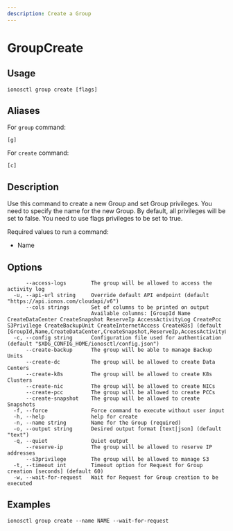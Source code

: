 ```yaml
---
description: Create a Group
---
```


# GroupCreate

## Usage

```text
ionosctl group create [flags]
```

## Aliases

For `group` command:
```text
[g]
```

For `create` command:
```text
[c]
```

## Description

Use this command to create a new Group and set Group privileges. You need to specify the name for the new Group. By default, all privileges will be set to false. You need to use flags privileges to be set to true.

Required values to run a command:

* Name

## Options

```text
      --access-logs        The group will be allowed to access the activity log
  -u, --api-url string     Override default API endpoint (default "https://api.ionos.com/cloudapi/v6")
      --cols strings       Set of columns to be printed on output 
                           Available columns: [GroupId Name CreateDataCenter CreateSnapshot ReserveIp AccessActivityLog CreatePcc S3Privilege CreateBackupUnit CreateInternetAccess CreateK8s] (default [GroupId,Name,CreateDataCenter,CreateSnapshot,ReserveIp,AccessActivityLog,CreatePcc,S3Privilege,CreateBackupUnit,CreateInternetAccess,CreateK8s])
  -c, --config string      Configuration file used for authentication (default "$XDG_CONFIG_HOME/ionosctl/config.json")
      --create-backup      The group will be able to manage Backup Units
      --create-dc          The group will be allowed to create Data Centers
      --create-k8s         The group will be allowed to create K8s Clusters
      --create-nic         The group will be allowed to create NICs
      --create-pcc         The group will be allowed to create PCCs
      --create-snapshot    The group will be allowed to create Snapshots
  -f, --force              Force command to execute without user input
  -h, --help               help for create
  -n, --name string        Name for the Group (required)
  -o, --output string      Desired output format [text|json] (default "text")
  -q, --quiet              Quiet output
      --reserve-ip         The group will be allowed to reserve IP addresses
      --s3privilege        The group will be allowed to manage S3
  -t, --timeout int        Timeout option for Request for Group creation [seconds] (default 60)
  -w, --wait-for-request   Wait for Request for Group creation to be executed
```

## Examples

```text
ionosctl group create --name NAME --wait-for-request
```

